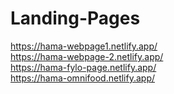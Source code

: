 # Landing-Pages

https://hama-webpage1.netlify.app/ </br>
https://hama-webpage-2.netlify.app/ </br>
https://hama-fylo-page.netlify.app/ </br>
https://hama-omnifood.netlify.app/
